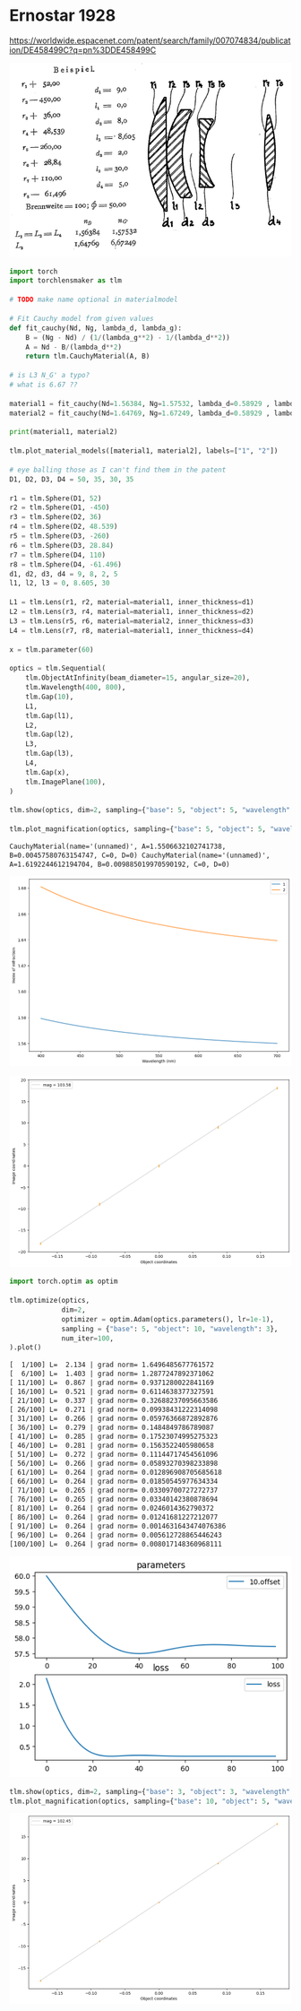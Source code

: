 # Ernostar 1928

https://worldwide.espacenet.com/patent/search/family/007074834/publication/DE458499C?q=pn%3DDE458499C

![Untitled.png](ernostar_1928_files/c1ad26d3-f0b7-4333-a7f4-fcdc233c4f74.png)


```python
import torch
import torchlensmaker as tlm

# TODO make name optional in materialmodel

# Fit Cauchy model from given values
def fit_cauchy(Nd, Ng, lambda_d, lambda_g):
    B = (Ng - Nd) / (1/(lambda_g**2) - 1/(lambda_d**2))
    A = Nd - B/(lambda_d**2)
    return tlm.CauchyMaterial(A, B)

# is L3 N_G' a typo?
# what is 6.67 ??

material1 = fit_cauchy(Nd=1.56384, Ng=1.57532, lambda_d=0.58929 , lambda_g=0.430790)
material2 = fit_cauchy(Nd=1.64769, Ng=1.67249, lambda_d=0.58929 , lambda_g=0.430790)

print(material1, material2)

tlm.plot_material_models([material1, material2], labels=["1", "2"])

# eye balling those as I can't find them in the patent
D1, D2, D3, D4 = 50, 35, 30, 35

r1 = tlm.Sphere(D1, 52)
r2 = tlm.Sphere(D1, -450)
r3 = tlm.Sphere(D2, 36)
r4 = tlm.Sphere(D2, 48.539)
r5 = tlm.Sphere(D3, -260)
r6 = tlm.Sphere(D3, 28.84)
r7 = tlm.Sphere(D4, 110)
r8 = tlm.Sphere(D4, -61.496)
d1, d2, d3, d4 = 9, 8, 2, 5
l1, l2, l3 = 0, 8.605, 30

L1 = tlm.Lens(r1, r2, material=material1, inner_thickness=d1)
L2 = tlm.Lens(r3, r4, material=material1, inner_thickness=d2)
L3 = tlm.Lens(r5, r6, material=material2, inner_thickness=d3)
L4 = tlm.Lens(r7, r8, material=material1, inner_thickness=d4)

x = tlm.parameter(60)

optics = tlm.Sequential(
    tlm.ObjectAtInfinity(beam_diameter=15, angular_size=20),
    tlm.Wavelength(400, 800),
    tlm.Gap(10),
    L1,
    tlm.Gap(l1),
    L2,
    tlm.Gap(l2),
    L3,
    tlm.Gap(l3),
    L4,
    tlm.Gap(x),
    tlm.ImagePlane(100),
)

tlm.show(optics, dim=2, sampling={"base": 5, "object": 5, "wavelength": 5})

tlm.plot_magnification(optics, sampling={"base": 5, "object": 5, "wavelength": 3})
```

    CauchyMaterial(name='(unnamed)', A=1.5506632102741738, B=0.00457580763154747, C=0, D=0) CauchyMaterial(name='(unnamed)', A=1.6192244612194704, B=0.009885019970590192, C=0, D=0)



<TLMViewer src="./ernostar_1928_files/ernostar_1928_0.json?url" />



    
![png](ernostar_1928_files/ernostar_1928_2_2.png)
    



    
![png](ernostar_1928_files/ernostar_1928_2_3.png)
    



```python
import torch.optim as optim

tlm.optimize(optics,
             dim=2,
             optimizer = optim.Adam(optics.parameters(), lr=1e-1),
             sampling = {"base": 5, "object": 10, "wavelength": 3},
             num_iter=100,
).plot()
```

    [  1/100] L=  2.134 | grad norm= 1.6496485677761572
    [  6/100] L=  1.403 | grad norm= 1.2877247892371062
    [ 11/100] L=  0.867 | grad norm= 0.9371280022841169
    [ 16/100] L=  0.521 | grad norm= 0.6114638377327591
    [ 21/100] L=  0.337 | grad norm= 0.32688237095663586
    [ 26/100] L=  0.271 | grad norm= 0.09938431222314098
    [ 31/100] L=  0.266 | grad norm= 0.05976366872892876
    [ 36/100] L=  0.279 | grad norm= 0.1484849786789087
    [ 41/100] L=  0.285 | grad norm= 0.17523074995275323
    [ 46/100] L=  0.281 | grad norm= 0.1563522405980658
    [ 51/100] L=  0.272 | grad norm= 0.11144717454561096
    [ 56/100] L=  0.266 | grad norm= 0.05893270398233898
    [ 61/100] L=  0.264 | grad norm= 0.012896908705685618
    [ 66/100] L=  0.264 | grad norm= 0.01850545977634334
    [ 71/100] L=  0.265 | grad norm= 0.03309700727272737
    [ 76/100] L=  0.265 | grad norm= 0.03340142380878694
    [ 81/100] L=  0.264 | grad norm= 0.0246014362790372
    [ 86/100] L=  0.264 | grad norm= 0.01241681227212077
    [ 91/100] L=  0.264 | grad norm= 0.0014631643474076386
    [ 96/100] L=  0.264 | grad norm= 0.005612728865446243
    [100/100] L=  0.264 | grad norm= 0.008017148360968111



    
![png](ernostar_1928_files/ernostar_1928_3_1.png)
    



```python
tlm.show(optics, dim=2, sampling={"base": 3, "object": 3, "wavelength": 10})
tlm.plot_magnification(optics, sampling={"base": 10, "object": 5, "wavelength": 3})
```


<TLMViewer src="./ernostar_1928_files/ernostar_1928_1.json?url" />



    
![png](ernostar_1928_files/ernostar_1928_4_1.png)
    

